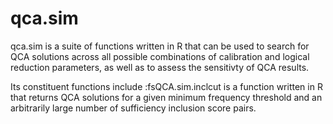 qca.sim
=======

qca.sim is a suite of functions written in R that can be used to search for QCA solutions across all possible combinations of calibration and logical reduction parameters, as well as to assess the sensitivty of QCA results.

Its constituent functions include
:fsQCA.sim.inclcut is a function written in R that returns QCA solutions for a given minimum frequency threshold and an arbitrarily large number of sufficiency inclusion score pairs.
